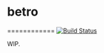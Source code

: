 # betro
============
[![Build Status](https://travis-ci.com/hch12907/gecraftet.svg?branch=master)](https://travis-ci.com/hch12907/gecraftet)

WIP.
